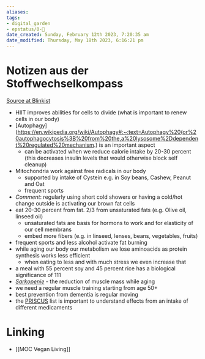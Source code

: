 ```yaml
---
aliases: 
tags: 
- digital_garden
- epstatus/0-🌰
date_created: Sunday, February 12th 2023, 7:20:35 am
date_modified: Thursday, May 18th 2023, 6:16:21 pm
---
```

# Notizen aus der Stoffwechselkompass
[Source at Blinkist](https://www.blinkist.com/de/nc/reader/der-stoffwechsel-kompass-de)

+ HIIT improves abilities for cells to divide (what is important to renew cells in our body)
+ [Autophagy](https://en.wikipedia.org/wiki/Autophagy#:~:text=Autophagy%20(or%20autophagocytosis%3B%20from%20the,a%20lysosome%2Ddependent%20regulated%20mechanism.) is an important aspect 
	+ can be activated when we reduce calorie intake by 20-30 percent (this decreases insulin levels that would otherwise block self cleanup)
+ Mitochondria work against free radicals in our body
	+ supported by intake of Cystein e.g. in Soy beans, Cashew, Peanut and Oat
	+ frequent sports
+ *Comment*: regularly using short cold showers or having a cold/hot change outside is activating our brown fat cells
+ eat 20-30 percent from fat. 2/3 from unsaturated fats (e.g. Olive oil, linseed oil)
	+ unsaturated fats are basis for hormons to work and for elasticity of our cell membrans
	+ embed more fibers (e.g. in linseed, lenses, beans, vegetables, fruits)
+ frequent sports and less alcohol activate fat burning
+ while aging our body our metabolism we lose aminoacids as protein synthesis works less efficient
	+ when eating to less and with much stress we even increase that
+ a meal with 55 percent soy and 45 percent rice has a biological significance of 111 
+ [_Sarkopenie_](https://de.wikipedia.org/wiki/Sarkopenie) - the reduction of muscle mass while aging
+ we need a regular muscle training starting from age 50+
+ best prevention from dementia is regular moving
+ the [PRISCUS](https://www.priscus2-0.de/) list is important to understand effects from an intake of different medicaments

# Linking
+ [[MOC Vegan Living]]

